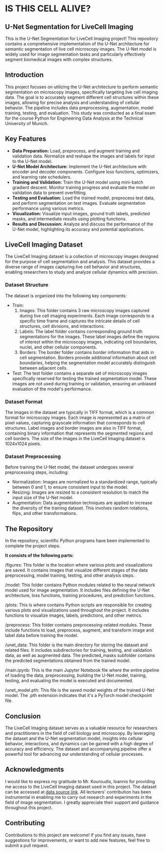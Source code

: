 # IS THIS CELL ALIVE? 
## U-Net Segmentation for LiveCell Imaging
This is the U-Net Segmentation for LiveCell Imaging project! This repository contains a comprehensive implementation of the U-Net architecture for semantic segmentation of live cell microscopy images. The U-Net model is widely used for image segmentation tasks and particularly effectively segment biomedical images with complex structures.

## Introduction
This project focuses on utilizing the U-Net architecture to perform semantic segmentation on microscopy images, specifically targeting live cell imaging data. The goal is to accurately segment different cell structures within these images, allowing for precise analysis and understanding of cellular behavior. The pipeline includes data preprocessing, augmentation, model training, testing, and evaluation.
This study was conducted as a final exam for the course Python for Engineering Data Analysis at the Technical University of Munich.

## Key Features
- **Data Preparation:** Load, preprocess, and augment training and validation data. Normalize and reshape the images and labels for input to the U-Net model.
- **U-Net Model Architecture:** Implement the U-Net architecture with encoder and decoder components. Configure loss functions, optimizers, and learning rate schedulers.
- **Training and Validation:** Train the U-Net model using mini-batch gradient descent. Monitor training progress and evaluate the model on validation data to prevent overfitting.
- **Testing and Evaluation:** Load the trained model, preprocess test data, and perform segmentation on test images. Evaluate segmentation performance using various metrics.
- **Visualization:** Visualize input images, ground truth labels, predicted masks, and intermediate results using plotting functions.
- **Results and Discussion:** Analyze and discuss the performance of the U-Net model, highlighting its accuracy and potential applications.

## LiveCell Imaging Dataset
The LiveCell Imaging dataset is a collection of microscopy images designed for the purpose of cell segmentation and analysis. This dataset provides a diverse range of images capturing live cell behavior and structures, enabling researchers to study and analyze cellular dynamics with precision.

### Dataset Structure
The dataset is organized into the following key components:
* Train:
  1. Images: This folder contains 3 raw microscopy images captured during live cell imaging experiments. Each image corresponds to a specific time frame and captures the intricate details of cell structures, cell divisions, and interactions.
  2. Labels: The label folder contains corresponding ground truth segmentations for the images. These label images define the regions of interest within the microscopy images, indicating cell boundaries, nuclei, and other cellular components.
  3. Borders: The border folder contains border information that aids in cell segmentation. Borders provide additional information about cell boundaries, helping the segmentation model accurately distinguish between adjacent cells.
* Test:
The test folder contains a separate set of microscopy images specifically reserved for testing the trained segmentation model. These images are not used during training or validation, ensuring an unbiased evaluation of the model's performance.

### Dataset Format
The images in the dataset are typically in TIFF format, which is a common format for microscopy images. Each image is represented as a matrix of pixel values, capturing grayscale information that corresponds to cell structures. Label images and border images are also in TIFF format, containing binary information that represents the segmented regions and cell borders. The size of the images in the LiveCell Imaging dataset is 1024x1024 pixels. 

### Dataset Preprocessing
Before training the U-Net model, the dataset undergoes several preprocessing steps, including:
- Normalization: Images are normalized to a standardized range, typically between 0 and 1, to ensure consistent input to the model.
- Resizing: Images are resized to a consistent resolution to match the input size of the U-Net model.
- Augmentation: Data augmentation techniques are applied to increase the diversity of the training dataset. This involves random rotations, flips, and other transformations.

## The Repository
In the repository, scientific Python programs have been implemented to complete the project steps.

**It consists of the following parts:**

/figures: This folder is the location where various plots and visualizations are saved. It contains images that visualize different stages of the data preprocessing, model training, testing, and other analysis steps. 

/model: This folder contains Python modules related to the neural network model used for image segmentation. It includes files defining the U-Net architecture, loss functions, training procedures, and prediction functions.

/plots: This is where contains Python scripts are responsible for creating various plots and visualizations used throughout the project. It includes functions to visualize images, labels, predictions, and other metrics.

/preprocess: This folder contains preprocessing-related modules. These include functions to load, preprocess, augment, and transform image and label data before training the model.

/unet_data: This folder is the main directory for storing the dataset and related files. It includes subdirectories for training, testing, and validation data, as well as augmented data. The predicted_masks subfolder contains the predicted 
segmentations obtained from the trained model.

/main.ipynb: This is the main Jupyter Notebook file where the entire pipeline of loading the data, preprocessing, building the U-Net model, training, testing, and evaluating the model is executed and documented.

/unet_model.pth: This file is the saved model weights of the trained U-Net model. The .pth extension indicates that it's a PyTorch model checkpoint file.

## Conclusion
The LiveCell Imaging dataset serves as a valuable resource for researchers and practitioners in the field of cell biology and microscopy. By leveraging the dataset and the U-Net segmentation model, insights into cellular behavior, interactions, and dynamics can be gained with a high degree of accuracy and efficiency. The dataset and accompanying pipeline offer a powerful tool for advancing our understanding of cellular processes.

## Acknowledgments
I would like to express my gratitude to Mr. Kouroudis, Ioannis for providing me access to the LiveCell Imaging dataset used in this project. The dataset can be accessed at [data source link](https://mega.nz/folder/G9hT3SRY#He6hD4SiU3g1bMFxgsbTDw). All lecturers' contribution has been instrumental in enabling me to carry out research and experiments in the field of image segmentation. I greatly appreciate their support and guidance throughout this project.

## Contributing
Contributions to this project are welcome! If you find any issues, have suggestions for improvements, or want to add new features, feel free to submit a pull request.



